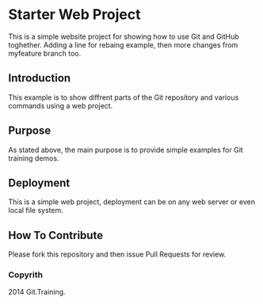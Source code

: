 # Starter Web Project

This is a simple website project for showing how to use Git and GitHub toghether. Adding a line for rebaing example, then more changes from myfeature branch too.

## Introduction

This example is to show diffrent parts of the Git repository and various commands using a web project.

## Purpose

As stated above, the main purpose is to provide simple examples for Git training demos.

## Deployment

This is a simple web project, deployment can be on any web server or even local file system.

## How To Contribute

Please fork this repository and then issue Pull Requests for review.

### Copyrith

2014 Git.Training.